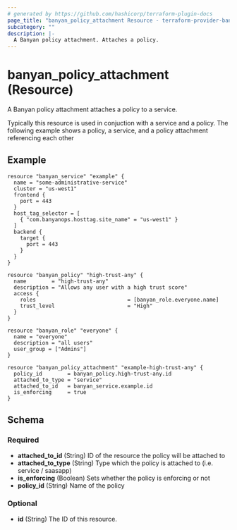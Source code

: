 ```yaml
---
# generated by https://github.com/hashicorp/terraform-plugin-docs
page_title: "banyan_policy_attachment Resource - terraform-provider-banyan"
subcategory: ""
description: |-
  A Banyan policy attachment. Attaches a policy.
---
```


# banyan_policy_attachment (Resource)

A Banyan policy attachment attaches a policy to a service.

Typically this resource is used in conjuction with a service and a policy. The following example shows a policy, a service, and a policy attachment referencing each other

## Example
```
resource "banyan_service" "example" {
  name = "some-administrative-service"
  cluster = "us-west1"
  frontend {
    port = 443
  }
  host_tag_selector = [
    { "com.banyanops.hosttag.site_name" = "us-west1" }
  ]
  backend {
    target {
      port = 443
    }
  }
}

resource "banyan_policy" "high-trust-any" {
  name        = "high-trust-any"
  description = "Allows any user with a high trust score"
  access {
    roles                             = [banyan_role.everyone.name]
    trust_level                       = "High"
  }
}

resource "banyan_role" "everyone" {
  name = "everyone"
  description = "all users"
  user_group = ["Admins"]
}

resource "banyan_policy_attachment" "example-high-trust-any" {
  policy_id        = banyan_policy.high-trust-any.id
  attached_to_type = "service"
  attached_to_id   = banyan_service.example.id
  is_enforcing     = true
}
```

<!-- schema generated by tfplugindocs -->
## Schema

### Required

- **attached_to_id** (String) ID of the resource the policy will be attached to
- **attached_to_type** (String) Type which the policy is attached to (i.e. service / saasapp)
- **is_enforcing** (Boolean) Sets whether the policy is enforcing or not
- **policy_id** (String) Name of the policy

### Optional

- **id** (String) The ID of this resource.


